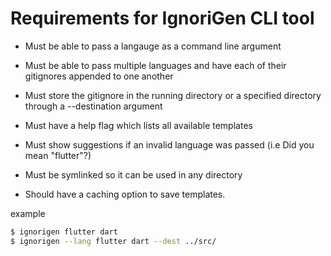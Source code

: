 # Requirements for IgnoriGen CLI tool

* Must be able to pass a langauge as a command line argument
* Must be able to pass multiple languages and have each of their gitignores appended to one another
* Must store the gitignore in the running directory or a specified directory through a --destination argument 
* Must have a help flag which lists all available templates
* Must show suggestions if an invalid language was passed (i.e Did you mean "flutter"?)
* Must be symlinked so it can be used in any directory

* Should have a caching option to save templates.

example

```bash
$ ignorigen flutter dart
$ ignorigen --lang flutter dart --dest ../src/
```
